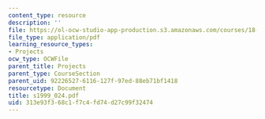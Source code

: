 ```yaml
---
content_type: resource
description: ''
file: https://ol-ocw-studio-app-production.s3.amazonaws.com/courses/18-996-random-matrix-theory-and-its-applications-spring-2004/313e93f368c1f7c4fd74d27c99f32474_s1999_024.pdf
file_type: application/pdf
learning_resource_types:
- Projects
ocw_type: OCWFile
parent_title: Projects
parent_type: CourseSection
parent_uid: 92226527-6116-127f-97ed-88eb71bf1418
resourcetype: Document
title: s1999_024.pdf
uid: 313e93f3-68c1-f7c4-fd74-d27c99f32474
---
```

